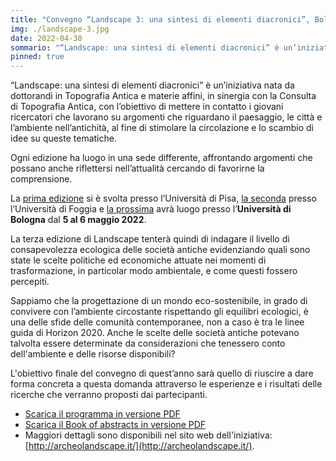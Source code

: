 ```yaml
---
title: "Convegno “Landscape 3: una sintesi di elementi diacronici”, Bologna-Ravenna, 5-6 maggio 2022"
img: ./landscape-3.jpg
date: 2022-04-30
sommario: "“Landscape: una sintesi di elementi diacronici” è un’iniziativa nata da dottorandi in Topografia Antica e materie affini, in sinergia con la Consulta di Topografia Antica, con l’obiettivo di mettere in contatto i giovani ricercatori che lavorano su argomenti che riguardano il paesaggio, le città e l’ambiente nell’antichità, al fine di stimolare la circolazione e lo scambio di idee su queste tematiche"
pinned: true
---
```



“Landscape: una sintesi di elementi diacronici” è un’iniziativa nata da dottorandi in Topografia Antica e materie affini, in sinergia con la Consulta di Topografia Antica, con l’obiettivo di mettere in contatto i giovani ricercatori che lavorano su argomenti che riguardano il paesaggio, le città e l’ambiente nell’antichità, al fine di stimolare la circolazione e lo scambio di idee su queste tematiche.

Ogni edizione ha luogo in una sede differente, affrontando argomenti che possano anche riflettersi nell’attualità cercando di favorirne la comprensione.

La [prima edizione](http://archeolandscape.it/index.php/edizioni-passate/landscape-1) si è svolta presso l’Università di Pisa, [la seconda](http://archeolandscape.it/index.php/edizioni-passate/landscape-2) presso l’Università di Foggia e [la prossima](http://archeolandscape.it/index.php) avrà luogo presso l’**Università di Bologna** dal **5 al 6 maggio 2022**.

La terza edizione di Landscape tenterà quindi di indagare il livello di consapevolezza ecologica delle società antiche evidenziando quali sono state le scelte politiche ed economiche attuate nei momenti di trasformazione, in particolar modo ambientale, e come questi fossero percepiti.

Sappiamo che la progettazione di un mondo eco-sostenibile, in grado di convivere con l’ambiente circostante rispettando gli equilibri ecologici, è una delle sfide delle comunità contemporanee, non a caso è tra le linee guida di Horizon 2020.
Anche le scelte delle società antiche potevano talvolta essere determinate da considerazioni che tenessero conto dell'ambiente e delle risorse disponibili?

L'obiettivo finale del convegno di quest’anno sarà quello di riuscire a dare forma concreta a questa domanda attraverso le esperienze e i risultati delle ricerche che verranno proposti dai partecipanti.

- [Scarica il programma in versione PDF](http://www.archeolandscape.it/images/Format%20A4_programma_Landscape3.pdf)
- [Scarica il Book of abstracts in versione PDF](http://www.archeolandscape.it/images/LANDSCAPE%203_Abstract%20Book.pdf)
- Maggiori dettagli sono disponibili nel sito web dell'iniziativa: [http://archeolandscape.it/](http://archeolandscape.it/).
